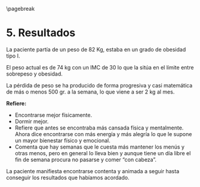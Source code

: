 \pagebreak

# 5. Resultados

La paciente partía de un peso de 82 Kg, estaba en un grado de obesidad tipo I. 

El peso actual es de 74 kg con un IMC de 30 lo que la sitúa en el límite entre sobrepeso y obesidad. 

La pérdida de peso se ha producido de forma progresiva y casi matemática de más o menos 500 gr. a la semana, lo que viene a ser 2 kg al mes. 

**Refiere:** 

- Encontrarse mejor físicamente.
- Dormir mejor.
- Refiere que antes se encontraba más cansada física y mentalmente.
  Ahora dice encontrarse con más energía y más alegría lo que le supone un mayor bienestar físico y emocional.
- Comenta que hay semanas que le cuesta más mantener los menús y otras menos, pero en general lo lleva bien y aunque tiene un día libre el fin de semana procura no pasarse y comer “con cabeza”.

La paciente manifiesta encontrarse contenta y animada a seguir hasta conseguir los resultados que habíamos acordado.
